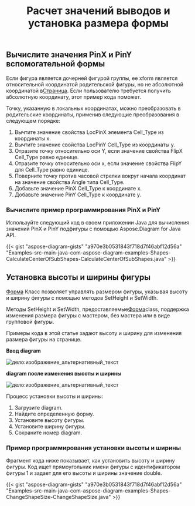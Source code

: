﻿---
title: Расчет значений выводов и установка размера формы
type: docs
weight: 40
url: /ru/java/calculate-pin-values-and-setting-size-of-a-shape/
---
## **Вычислите значения PinX и PinY вспомогательной формы**
 Если фигура является дочерней фигурой группы, ее xform является относительной координатой родительской фигуры, но не абсолютной координатой в[Страница](https://reference.aspose.com/diagram/java/com.aspose.diagram/page). Если пользователю требуется получить абсолютную координату, этот пример кода поможет.

Точку, указанную в локальных координатах, можно преобразовать в родительские координаты, применив следующие преобразования в следующем порядке:

1. Вычтите значение свойства LocPinX элемента Cell_Type из координаты x.
1. Вычтите значение свойства LocPinY Cell_Type из координаты y.
1. Отразите точку относительно оси Y, если значение свойства FlipX Cell_Type равно единице.
1. Отразите точку относительно оси x, если значение свойства FlipY для Cell_Type равно единице.
1. Поверните точку против часовой стрелки вокруг начала координат на значение свойства Angle типа Cell_Type.
1. Добавьте значение PinX Cell_Type к координате x.
1. Добавьте значение PinY Cell_Type к координате y.
### **Вычислите пример программирования PinX и PinY**
Используйте следующий код в своем приложении Java для вычисления значений PinX и PinY подфигуры с помощью Aspose.Diagram for Java API.

{{< gist "aspose-diagram-gists" "a970e3b0531843f718d7f46abf12d56a" "Examples-src-main-java-com-aspose-diagram-examples-Shapes-CalculateCenterOfSubShapes-CalculateCenterOfSubShapes.java" >}}
## **Установка высоты и ширины фигуры**
[Форма](https://reference.aspose.com/diagram/java/com.aspose.diagram/shape) Класс позволяет управлять размером фигуры, указывая высоту и ширину фигуры с помощью методов SetHeight и SetWidth.

 Методы SetHeight и SetWidth, предоставляемые[Форма](https://reference.aspose.com/diagram/java/com.aspose.diagram/Shape)class, поддержка изменения размера фигуры с мастером, без мастера или в виде групповой фигуры.

Примеры кода в этой статье задают высоту и ширину для изменения размера фигуры на странице.

**Ввод diagram** 

![дело:изображение_альтернативный_текст](http://i.imgur.com/cTiNWa7.png)

**diagram после изменения высоты и ширины**

![дело:изображение_альтернативный_текст](calculate-pin-values-and-setting-size-of-a-shape_1.png)

Процесс установки высоты и ширины:

1. Загрузите diagram.
1. Найдите определенную форму.
1. Установите высоту фигуры.
1. Установите ширину фигуры.
1. Сохраните номер diagram.
### **Пример программирования установки высоты и ширины**
Фрагмент кода ниже показывает, как установить высоту и ширину фигуры. Код ищет прямоугольник имени фигуры с идентификатором фигуры 1 и задает для его высоты и ширины значение double.

{{< gist "aspose-diagram-gists" "a970e3b0531843f718d7f46abf12d56a" "Examples-src-main-java-com-aspose-diagram-examples-Shapes-ChangeShapeSize-ChangeShapeSize.java" >}}
